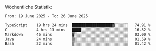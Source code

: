 
Wöchentliche Statistik:
<!--START_SECTION:waka-->

```txt
From: 19 June 2025 - To: 26 June 2025

TypeScript    19 hrs 24 mins  ██████████████████▓░░░░░░   74.91 %
C             4 hrs 13 mins   ████░░░░░░░░░░░░░░░░░░░░░   16.32 %
Markdown      46 mins         ▓░░░░░░░░░░░░░░░░░░░░░░░░   03.00 %
Java          24 mins         ▒░░░░░░░░░░░░░░░░░░░░░░░░   01.59 %
Bash          22 mins         ▒░░░░░░░░░░░░░░░░░░░░░░░░   01.42 %
```

<!--END_SECTION:waka-->
